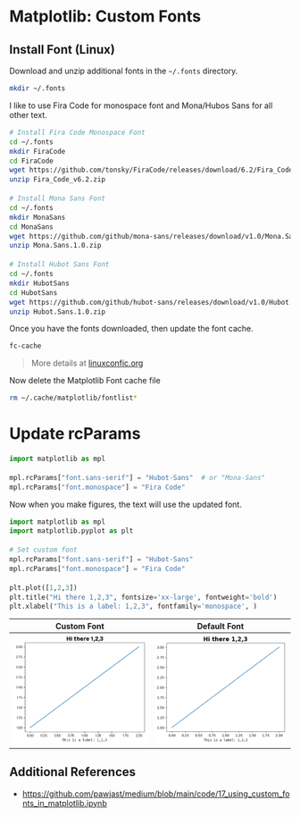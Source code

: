 # Matplotlib: Custom Fonts

## Install Font (Linux)

Download and unzip additional fonts in the `~/.fonts` directory.

```bash
mkdir ~/.fonts
```

I like to use Fira Code for monospace font and Mona/Hubos Sans for all other text.

```bash
# Install Fira Code Monospace Font
cd ~/.fonts
mkdir FiraCode
cd FiraCode
wget https://github.com/tonsky/FiraCode/releases/download/6.2/Fira_Code_v6.2.zip
unzip Fira_Code_v6.2.zip

# Install Mona Sans Font
cd ~/.fonts
mkdir MonaSans
cd MonaSans
wget https://github.com/github/mona-sans/releases/download/v1.0/Mona.Sans.1.0.zip
unzip Mona.Sans.1.0.zip

# Install Hubot Sans Font
cd ~/.fonts
mkdir HubotSans
cd HubotSans
wget https://github.com/github/hubot-sans/releases/download/v1.0/Hubot.Sans.1.0.zip
unzip Hubot.Sans.1.0.zip
```

Once you have the fonts downloaded, then update the font cache.

```bash
fc-cache
```

> More details at [linuxconfic.org](https://linuxconfig.org/how-to-install-and-manage-fonts-on-linux)

Now delete the Matplotlib Font cache file

```bash
rm ~/.cache/matplotlib/fontlist*
```

# Update rcParams

```python
import matplotlib as mpl

mpl.rcParams["font.sans-serif"] = "Hubot-Sans"  # or "Mona-Sans"
mpl.rcParams["font.monospace"] = "Fira Code"

```

Now when you make figures, the text will use the updated font.

```python
import matplotlib as mpl
import matplotlib.pyplot as plt

# Set custom font
mpl.rcParams["font.sans-serif"] = "Hubot-Sans"
mpl.rcParams["font.monospace"] = "Fira Code"

plt.plot([1,2,3])
plt.title("Hi there 1,2,3", fontsize='xx-large', fontweight='bold')
plt.xlabel("This is a label: 1,2,3", fontfamily='monospace', )
```

| Custom Font | Default Font|
|--|--|
|![Alt text](assets/custom_fonts.png)|![Alt text](assets/default_fonts.png)|


## Additional References

- <https://github.com/pawjast/medium/blob/main/code/17_using_custom_fonts_in_matplotlib.ipynb>
